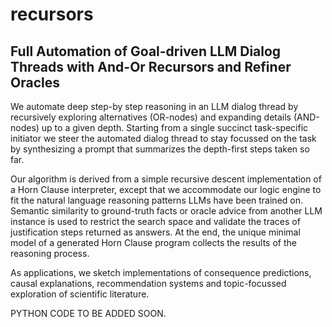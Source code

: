 # recursors
## Full Automation of Goal-driven LLM Dialog Threads with And-Or Recursors and Refiner Oracles


We automate deep step-by step reasoning in an LLM dialog thread by recursively exploring alternatives (OR-nodes) and expanding details (AND-nodes) up to a given depth. Starting from a single succinct task-specific initiator we steer the automated dialog thread to stay focussed on the task by synthesizing a prompt that summarizes the depth-first steps taken so far. 

Our algorithm is derived from a simple recursive descent implementation
of a Horn Clause interpreter, except that we accommodate our logic engine to fit the natural language reasoning patterns LLMs have been trained on. Semantic similarity to ground-truth facts or oracle advice from another LLM instance is used to restrict the search space and validate the traces of justification steps returned as answers. At the end, the unique minimal model of a generated Horn Clause program collects the results of the reasoning process.

As applications, we sketch implementations of consequence predictions, causal explanations,  recommendation systems and topic-focussed exploration of scientific literature.

PYTHON CODE TO BE ADDED SOON.
